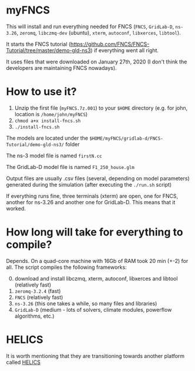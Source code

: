 # myFNCS

This will install and run everything needed for FNCS (`FNCS`, `GridLab-D`, `ns-3.26`, `zeromq`, `libczmq-dev` (ubuntu), `xterm`, `autoconf`, `libxerces`, `libtool`).

It starts the FNCS tutorial (https://github.com/FNCS/FNCS-Tutorial/tree/master/demo-gld-ns3) if everything went all right.

It uses files that were downloaded on January 27th, 2020 (I don't think the developers are maintaining FNCS nowadays).

# How to use it?
1. Unzip the first file (`myFNCS.7z.001`) to your `$HOME` directory (e.g. for john, location is `/home/john/myFNCS`)
2. `chmod a+x install-fncs.sh`
3. `./install-fncs.sh`

The models are located under the `$HOME/myFNCS/gridlab-d/FNCS-Tutorial/demo-gld-ns3/` folder

The ns-3 model file is named `firstN.cc`

The GridLab-D model file is named `F1_250_house.glm`

Output files are usually .csv files (several, depending on model parameters) generated during the simulation (after executing the `./run.sh` script)

If everything runs fine, three terminals (xterm) are open, one for FNCS, another for ns-3.26 and another one for GridLab-D.
This means that it worked.

# How long will take for everything to compile?
Depends. On a quad-core machine with 16Gb of RAM took 20 min (+-2) for all.
The script compiles the following frameworks:

0. download and install libczmq, xterm, autoconf, libxerces and libtool (relatively fast)
1. `zeromq-3.2.4` (fast)
2. `FNCS` (relatively fast)
3. `ns-3.26` (this one takes a while, so many files and libraries)
4. `GridLab-D` (medium - lots of solvers, climate modules, powerflow algorithms, etc.)

# HELICS
It is worth mentioning that they are transitioning towards another platform called [HELICS](https://www.helics.org/helics.html)
